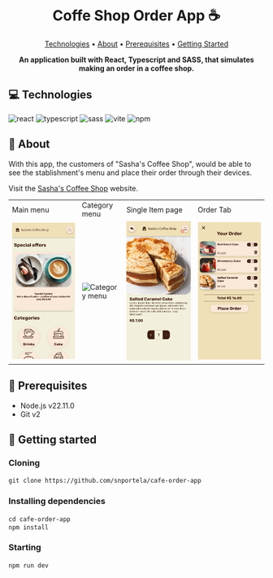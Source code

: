 [REACT_BADGE]: https://img.shields.io/badge/react-%2320232a.svg?style=for-the-badge&logo=react&logoColor=%2361DAFB
[TYPESCRIPT_BADGE]: https://img.shields.io/badge/typescript-%23007ACC.svg?style=for-the-badge&logo=typescript&logoColor=white
[SASS_BADGE]: https://img.shields.io/badge/SASS-hotpink.svg?style=for-the-badge&logo=SASS&logoColor=white
[NPM_BADGE]: https://img.shields.io/badge/NPM-%23CB3837.svg?style=for-the-badge&logo=npm&logoColor=white
[VITE_BADGE]: https://img.shields.io/badge/vite-%23646CFF.svg?style=for-the-badge&logo=vite&logoColor=white

<h1 align="center" style="font-weight: bold;">Coffe Shop Order App ☕</h1>

<p align="center">
 <a href="#technologies">Technologies</a> • 
 <a href="#about">About</a> • 
 <a href="#requisites">Prerequisites</a> • 
 <a href="#started">Getting Started</a> 
</p>

<p align="center">
    <b>An application built with React, Typescript and SASS, that simulates making an order in a coffee shop. </b>
</p>

<h2 id="technologies">💻 Technologies</h2>

![react][REACT_BADGE]
![typescript][TYPESCRIPT_BADGE]
![sass][SASS_BADGE]
![vite][VITE_BADGE]
![npm][NPM_BADGE]

<h2 id="about">📌 About</h2>

<p>
  With this app, the customers of "Sasha's Coffee Shop", would be able to see the stablishment's menu and place their order through their devices.
</p>

Visit the [Sasha's Coffee Shop](https://sasha-coffee-shop.pages.dev/) website.

<table>
  <tr>
    <td>Main menu</td>
    <td>Category menu</td>
    <td>Single Item page</td>
    <td>Order Tab</td>
  </tr>
  <tr>
    <td><img src=".github/screenshot1.png" alt="Main menu" width="430px"></td>
    <td><img src=".github/screenshot2.png" alt="Category menu" width="430px"></td>
    <td><img src=".github/screenshot3.png" alt="Single Item page" width="430px"></td>
    <td><img src=".github/screenshot4.png" alt="Order Tab" width="430px"></td>
  </tr>
</table>

<h2 id="requisites">📝 Prerequisites</h2>

- Node.js v22.11.0
- Git v2

<h2 id="started">🚀 Getting started</h2>

<h3>Cloning</h3>

```shell
git clone https://github.com/snportela/cafe-order-app
```

<h3>Installing dependencies</h3>

```shell
cd cafe-order-app
npm install
```

<h3>Starting</h3>

```shell
npm run dev
```
